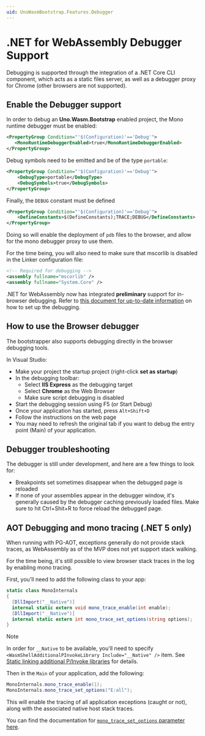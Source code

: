 ```yaml
---
uid: UnoWasmBootstrap.Features.Debugger
---
```


# .NET for WebAssembly Debugger Support

Debugging is supported through the integration of a .NET Core CLI component, which acts as a static files server, as well as a debugger proxy for Chrome (other browsers are not supported).

## Enable the Debugger support

In order to debug an **Uno.Wasm.Bootstrap** enabled project, the Mono runtime debugger must be enabled:

```xml
<PropertyGroup Condition="'$(Configuration)'=='Debug'">
   <MonoRuntimeDebuggerEnabled>true</MonoRuntimeDebuggerEnabled>
</PropertyGroup>
```

Debug symbols need to be emitted and be of the type `portable`:

```xml
<PropertyGroup Condition="'$(Configuration)'=='Debug'">
    <DebugType>portable</DebugType>
    <DebugSymbols>true</DebugSymbols>
</PropertyGroup>
```

Finally, the `DEBUG` constant must be defined

```xml
<PropertyGroup Condition="'$(Configuration)'=='Debug'">
    <DefineConstants>$(DefineConstants);TRACE;DEBUG</DefineConstants>
</PropertyGroup>
```

Doing so will enable the deployment of `pdb` files to the browser, and allow for the mono debugger proxy to use them.

For the time being, you will also need to make sure that mscorlib is disabled in the Linker configuration file:

```xml
<!-- Required for debugging -->
<assembly fullname="mscorlib" />
<assembly fullname="System.Core" />
```

.NET for WebAssembly now has integrated **preliminary** support for in-browser debugging. Refer to
[this document for up-to-date information](https://github.com/mono/mono/tree/master/sdks/wasm#debugging) on how to set up the debugging.

## How to use the Browser debugger

The bootstrapper also supports debugging directly in the browser debugging tools.

In Visual Studio:

- Make your project the startup project (right-click **set as startup**)
- In the debugging toolbar:
  - Select **IIS Express** as the debugging target
  - Select **Chrome** as the Web Browser
  - Make sure script debugging is disabled
- Start the debugging session using F5 (or Start Debug)
- Once your application has started, press `Alt+Shift+D`
- Follow the instructions on the web page
- You may need to refresh the original tab if you want to debug the entry point (Main) of your application.

## Debugger troubleshooting

The debugger is still under development, and here are a few things to look for:

- Breakpoints set sometimes disappear when the debugged page is reloaded
- If none of your assemblies appear in the debugger window, it's generally caused
by the debugger caching previously loaded files. Make sure to hit Ctrl+Shit+R to force reload the debugged page.

## AOT Debugging and mono tracing (.NET 5 only)

When running with PG-AOT, exceptions generally do not provide stack traces, as WebAssembly as of the MVP does not yet support stack walking.

For the time being, it's still possible to view browser stack traces in the log by enabling mono tracing.

First, you'll need to add the following class to your app:

```csharp
static class MonoInternals
{
  [DllImport("__Native")]
  internal static extern void mono_trace_enable(int enable);
  [DllImport("__Native")]
  internal static extern int mono_trace_set_options(string options);
}
```

> [!NOTE]
> In order for `__Native` to be available, you'll need to specify `<WasmShellAdditionalPInvokeLibrary Include="__Native" />` item. See [Static linking additional P/Invoke libraries](features-module-linking.md#static-linking-additional-pinvoke-libraries) for details.

Then in the `Main` of your application, add the following:

```csharp
MonoInternals.mono_trace_enable(1);
MonoInternals.mono_trace_set_options("E:all");
```

This will enable the tracing of all application exceptions (caught or not), along with the associated native host stack traces.

You can find the documentation for [`mono_trace_set_options` parameter here](https://www.mono-project.com/docs/debug+profile/debug/#tracing-program-execution).
